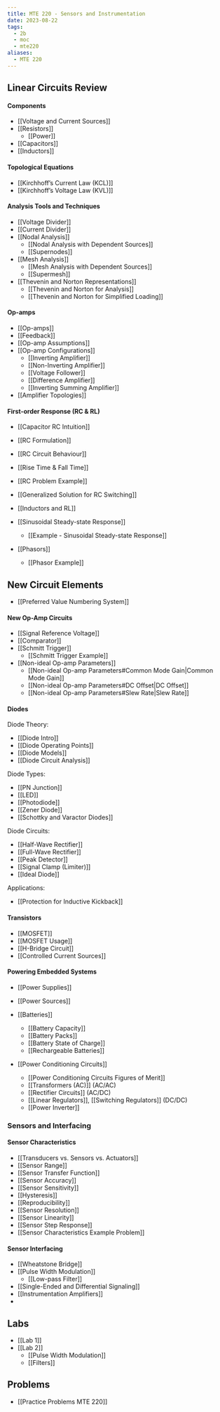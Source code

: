 ```yaml
---
title: MTE 220 - Sensors and Instrumentation
date: 2023-08-22
tags:
  - 2b
  - moc
  - mte220
aliases:
  - MTE 220
---
```

## Linear Circuits Review
#### Components
- [[Voltage and Current Sources]]
- [[Resistors]]
	- [[Power]]
- [[Capacitors]]
- [[Inductors]]
#### Topological Equations
- [[Kirchhoff’s Current Law (KCL)]]
- [[Kirchhoff’s Voltage Law (KVL)]]
#### Analysis Tools and Techniques
- [[Voltage Divider]]
- [[Current Divider]]
- [[Nodal Analysis]]
	- [[Nodal Analysis with Dependent Sources]]
	- [[Supernodes]]
- [[Mesh Analysis]]
	- [[Mesh Analysis with Dependent Sources]]
	- [[Supermesh]]
- [[Thevenin and Norton Representations]]
	- [[Thevenin and Norton for Analysis]]
	- [[Thevenin and Norton for Simplified Loading]]
#### Op-amps
- [[Op-amps]]
- [[Feedback]]
- [[Op-amp Assumptions]]
- [[Op-amp Configurations]]
	- [[Inverting Amplifier]]
	- [[Non-Inverting Amplifier]]
	- [[Voltage Follower]]
	- [[Difference Amplifier]]
	- [[Inverting Summing Amplifier]]
- [[Amplifier Topologies]]
#### First-order Response (RC & RL)
- [[Capacitor RC Intuition]]
- [[RC Formulation]]
- [[RC Circuit Behaviour]]
- [[Rise Time & Fall Time]]
- [[RC Problem Example]]
- [[Generalized Solution for RC Switching]]
- [[Inductors and RL]]

- [[Sinusoidal Steady-state Response]]
	- [[Example - Sinusoidal Steady-state Response]]
- [[Phasors]]
	- [[Phasor Example]]

## New Circuit Elements

- [[Preferred Value Numbering System]]
#### New Op-Amp Circuits
- [[Signal Reference Voltage]]
- [[Comparator]]
- [[Schmitt Trigger]]
	- [[Schmitt Trigger Example]]
- [[Non-ideal Op-amp Parameters]]
	- [[Non-ideal Op-amp Parameters#Common Mode Gain|Common Mode Gain]]
	- [[Non-ideal Op-amp Parameters#DC Offset|DC Offset]]
	- [[Non-ideal Op-amp Parameters#Slew Rate|Slew Rate]]
#### Diodes
Diode Theory:
- [[Diode Intro]]
- [[Diode Operating Points]]
- [[Diode Models]]
- [[Diode Circuit Analysis]]

Diode Types:
- [[PN Junction]]
- [[LED]]
- [[Photodiode]]
- [[Zener Diode]]
- [[Schottky and Varactor Diodes]]

Diode Circuits:
- [[Half-Wave Rectifier]]
- [[Full-Wave Rectifier]]
- [[Peak Detector]]
- [[Signal Clamp (Limiter)]]
- [[Ideal Diode]]

Applications:
- [[Protection for Inductive Kickback]]
#### Transistors
- [[MOSFET]]
- [[MOSFET Usage]]
- [[H-Bridge Circuit]]
- [[Controlled Current Sources]]
#### Powering Embedded Systems
- [[Power Supplies]]
- [[Power Sources]]

- [[Batteries]]
	- [[Battery Capacity]]
	- [[Battery Packs]]
	- [[Battery State of Charge]]
	- [[Rechargeable Batteries]]

- [[Power Conditioning Circuits]]
	- [[Power Conditioning Circuits Figures of Merit]]
	- [[Transformers (AC)]] (AC/AC)
	- [[Rectifier Circuits]] (AC/DC)
	- [[Linear Regulators]], [[Switching Regulators]] (DC/DC)
	- [[Power Inverter]]
### Sensors and Interfacing
#### Sensor Characteristics
- [[Transducers vs. Sensors vs. Actuators]]
- [[Sensor Range]]
- [[Sensor Transfer Function]]
- [[Sensor Accuracy]]
- [[Sensor Sensitivity]]
- [[Hysteresis]]
- [[Reproducibility]]
- [[Sensor Resolution]]
- [[Sensor Linearity]]
- [[Sensor Step Response]]
- [[Sensor Characteristics Example Problem]]
#### Sensor Interfacing
- [[Wheatstone Bridge]]
- [[Pulse Width Modulation]]
	- [[Low-pass Filter]]
- [[Single-Ended and Differential Signaling]]
- [[Instrumentation Amplifiers]]
- 

## Labs
- [[Lab 1]]
- [[Lab 2]]
	- [[Pulse Width Modulation]]
	- [[Filters]]

## Problems
- [[Practice Problems MTE 220]]